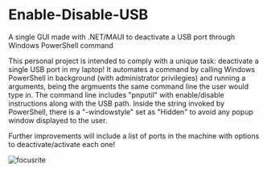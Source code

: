 # Enable-Disable-USB
A single GUI made with .NET/MAUI to deactivate a USB port through Windows PowerShell command

This personal project is intended to comply with a unique task: deactivate a single USB port in my laptop!
It automates a command by calling Windows PowerShell in background (with administrator privilegies) and running a arguments,
being the argmuents the same command line the user would type in.
The command line includes "pnputil" with enable/disable instructions along with the USB path.
Inside the string invoked by PowerShell, there is a "-windowstyle" set as "Hidden" to avoid any popup window
displayed to the user.

Further improvements will include a list of ports in the machine with options to deactivate/activate each one!


![focusrite](https://github.com/fabioweck/Enable-Disable-USB/assets/115494238/b02ddb84-1037-4890-85f0-9cb8c5a08b66)
